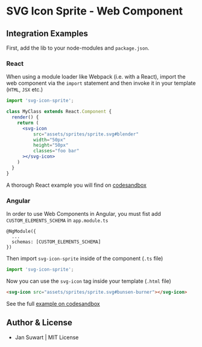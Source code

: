# SVG Icon Sprite - Web Component

## Integration Examples

First, add the lib to your node-modules and `package.json`.

### React

When using a module loader like Webpack (i.e. with a React), import the web component
via the `import` statement and then invoke it in your template (`HTML`, `JSX` etc.)

```jsx harmony
import 'svg-icon-sprite';

class MyClass extends React.Component {
  render() {
    return (
      <svg-icon
          src="assets/sprites/sprite.svg#blender"
          width="50px"
          height="50px"
          classes="foo bar"
      ></svg-icon>
    )
  }
}
```

A thorough React example you will find on [codesandbox](https://codesandbox.io/s/fervent-northcutt-lvupd)

### Angular

In order to use Web Components in Angular, you must fist add `CUSTOM_ELEMENTS_SCHEMA` in `app.module.ts`

```
@NgModule({
  ...
  schemas: [CUSTOM_ELEMENTS_SCHEMA]
})
```

Then import `svg-icon-sprite` inside of the component (`.ts` file)

```javascript
import 'svg-icon-sprite';
```

Now you can use the `svg-icon` tag inside your template (`.html` file)

```html
<svg-icon src="assets/sprites/sprite.svg#bunsen-burner"></svg-icon>
```

See the full [example on codesandbox](https://codesandbox.io/s/happy-chatelet-zsl93)

## Author & License
- Jan Suwart | MIT License
